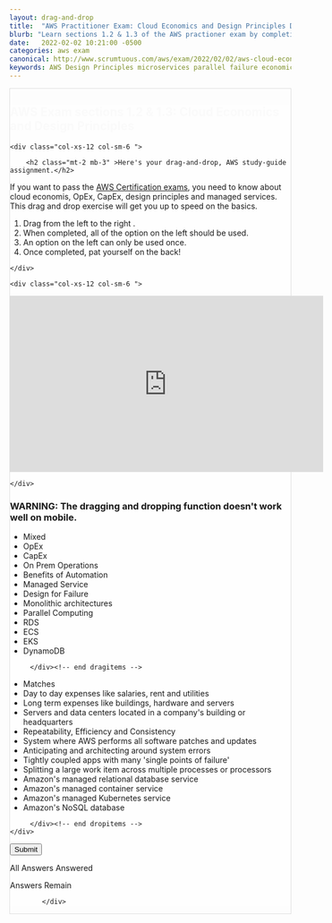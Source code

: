 ```yaml
---
layout: drag-and-drop
title:  "AWS Practitioner Exam: Cloud Economics and Design Principles Drag and Drop"
blurb: "Learn sections 1.2 & 1.3 of the AWS practioner exam by completing this fun, drag and drop lesson on AWS Cloud Economics and Design Principles like microservices, parallel computing and designing for failure."
date:   2022-02-02 10:21:00 -0500
categories: aws exam
canonical: http://www.scrumtuous.com/aws/exam/2022/02/02/aws-cloud-economics-design-principles-drag-drop.html
keywords: AWS Design Principles microservices parallel failure economics Practioner certification Drag-n-Drop Domain 1
---
```

	
			
<div style="border: 1px solid #DEDEDE;" class="main col col-12 col-sm-12  col-md-12 col-lg-12 order-1 order-sm-1 order-lg-1 mb-3 mt-3">


<div class="quiz-wrapper mt-3 mb-3" style="background: #FEFEFE;">
<h2 style="color:#FAFAFA"><span class="section-title" >AWS Exam sections 1.2 & 1.3: Cloud Economics and Design Principles</span></h2>




<div class="row mt-3 mb-3">

	<div class="col-xs-12 col-sm-6 ">

		<h2 class="mt-2 mb-3" >Here's your drag-and-drop, AWS study-guide assignment.</h2>
<p class="mb-3 bt-4">If you want to pass the <a href="https://aws.amazon.com/certification/">AWS Certification exams</a>, you need to know about cloud economis, OpEx, CapEx, design principles and managed services. This drag and drop exercise will get you up to speed on the basics.</p>
		<ol class="section-ol">
		<li class="section-li"><i class="lni lni-checkmark"></i>Drag from the left to the right .</li>
		<li class="section-li"><i class="lni lni-checkmark"></i>When completed, all of the option on the left should be used.</li>
		<li class="section-li"><i class="lni lni-checkmark"></i>An option on the left can only be used once.</li>
		<li class="section-li"><i class="lni lni-checkmark"></i>Once completed, pat yourself on the back!</li>	
		</ol>	

	</div>

	<div class="col-xs-12 col-sm-6 ">

		
<div class="embed-responsive embed-responsive-16by9">
<iframe width="560" height="315" src="https://www.youtube.com/embed/Mn82dKTb_Qw" frameborder="0" allow="accelerometer; autoplay; clipboard-write; encrypted-media; gyroscope; picture-in-picture" allowfullscreen=""></iframe>
</div>		
		
		
		
		
		
	</div>


</div>




<h3>WARNING: The dragging and dropping function doesn't work well on mobile.</h3>
    <div class="row mt-3 mb-3">
	

<div class="col-xs-12 col-sm-6  dragitems">
		 
<div class="unsorted w-100">
	 
<ul class="options w-100 p-3">

<li class="title title-scrambled">Mixed</li>

<li class="option" data-target="1"><span class="option-data"> OpEx </span></li>
<li class="option" data-target="2"><span class="option-data"> CapEx </span></li>
<li class="option" data-target="3"><span class="option-data"> On Prem Operations</span></li>
<li class="option" data-target="4"><span class="option-data"> Benefits of Automation </span></li>
<li class="option" data-target="5"><span class="option-data"> Managed Service </span></li>
<li class="option" data-target="6"><span class="option-data"> Design for Failure </span></li>
<li class="option" data-target="7"><span class="option-data"> Monolithic architectures </span></li>
<li class="option" data-target="8"><span class="option-data"> Parallel Computing </span></li>
<li class="option" data-target="9"><span class="option-data"> RDS </span></li>
<li class="option" data-target="10"><span class="option-data"> ECS </span></li>
<li class="option" data-target="11"><span class="option-data"> EKS </span></li>
<li class="option" data-target="12"><span class="option-data"> DynamoDB </span></li>


</ul>
</div>		 
		 
		 </div><!-- end dragitems -->

<div class="col-xs-12 col-sm-6  border-solid border-green dropitems">
		 
<div class="answers w-100">
  

<ul class="options w-100 p-3">
<li class="title title-sorted">Matches</li>


<li class="sink"><span class="target w-100 ui-droppable" data-accept="1"> Day to day expenses like salaries, rent and utilities </span></li>
<li class="sink"><span class="target w-100 ui-droppable" data-accept="2"> Long term expenses like buildings, hardware and servers </span></li>
<li class="sink"><span class="target w-100 ui-droppable" data-accept="3"> Servers and data centers located in a company's building or headquarters   </span></li>
<li class="sink"><span class="target w-100 ui-droppable" data-accept="4"> Repeatability, Efficiency and Consistency </span></li>
<li class="sink"><span class="target w-100 ui-droppable" data-accept="5"> System where AWS performs all software patches and updates </span></li>
<li class="sink"><span class="target w-100 ui-droppable" data-accept="6"> Anticipating and architecting around system errors  </span></li>
<li class="sink"><span class="target w-100 ui-droppable" data-accept="7"> Tightly coupled apps with many 'single points of failure' </span></li>
<li class="sink"><span class="target w-100 ui-droppable" data-accept="8"> Splitting a large work item across multiple processes or processors </span></li>
<li class="sink"><span class="target w-100 ui-droppable" data-accept="9"> Amazon's managed relational database service </span></li>
<li class="sink"><span class="target w-100 ui-droppable" data-accept="10"> Amazon's managed container service </span></li>
<li class="sink"><span class="target w-100 ui-droppable" data-accept="11"> Amazon's managed Kubernetes service </span></li>
<li class="sink"><span class="target w-100 ui-droppable" data-accept="12"> Amazon's NoSQL database </span></li>


</ul>

</div>
		 
		 </div><!-- end dropitems -->
    </div>	
	
	
	


 <button type="submit" value="submit">Submit</button>
 <div class="lightbox-bg"></div>
 <div class="status confirm">
   <p>All Answers Answered</p>
 </div>
 <div class="status deny">
   <p>Answers Remain</p>
 </div>
</div>






            </div>
